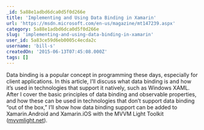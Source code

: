 ```yaml
---
_id: 5a88e1adbd6dca0d5f0d266e
title: 'Implementing and Using Data Binding in Xamarin'
url: 'https://msdn.microsoft.com/en-us/magazine/mt147239.aspx'
category: 5a88e1adbd6dca0d5f0d266e
slug: 'implementing-and-using-data-binding-in-xamarin'
user_id: 5a83ce59d6eb0005c4ecda2c
username: 'bill-s'
createdOn: '2015-06-13T07:45:08.000Z'
tags: []
---
```


Data binding is a popular concept in programming these days, especially for client applications. In this article, I’ll discuss what data binding is and how it’s used in technologies that support it natively, such as Windows XAML. After I cover the basic principles of data binding and observable properties, and how these can be used in technologies that don’t support data binding “out of the box,” I’ll show how data binding support can be added to Xamarin.Android and Xamarin.iOS with the MVVM Light Toolkit (<a id="ctl00_MTContentSelector1_mainContentContainer_ctl03" href="http://mvvmlight.net/">mvvmlight.net</a>).
